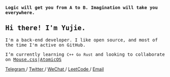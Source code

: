 <p>
    <samp>
        <strong>Logic will get you from A to B. Imagination will take you everywhere.</strong>
    </samp>
</p>
<h2>
    <samp>Hi there! I'm Yujie.</samp>
</h2>
<p>
    <samp>
        I'm a back-end developer. I like open
        source, and most of the time I'm active on GitHub.
    </samp>
</p>
<p>
    <samp>
        I’m currently learning <code>C++</code> <code>Go</code> <code>Rust</code> and looking to collaborate on <a href="https://github.com/isArtJay/Mouse">Mouse.css</a>|<a href="https://github.com/isArtJay/AtomicOS">AtomicOS</a>
    </samp>
</p>
<p>
    <a href="https://t.me/yj_bian">
        Telegram
    </a>/
    <a href="https://twitter.com/yj_bian">
        Twitter
    </a>/
    <a href="https://mp.weixin.qq.com/s?__biz=MzU4OTc1NDc4Nw==&mid=100000240&idx=1&sn=5f2094cd5f83abfa7b0a2a2eeb50a0bb&chksm=7dc9f93c4abe702abb2d648140ec06009fda1a779674a1273e759a0e55a483cf51065a49ae5a&scene=18#wechat_redirect">
        WeChat
    </a>/
    <a href="https://leetcode-cn.com/u/yj_bian">
        LeetCode
    </a>/
    <a href="mailto:bianyujie@lien.run">
        Email
    </a>
</p>








